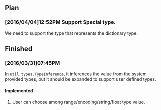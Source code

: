 ## Plan
### [2016/04/04]12:52PM Support Special type.
We need to support the type that represents the dictionary type.

## Finished

### [2016/03/31]07:45PM

In `util.types.TypeInference`, it inferences the value from the system
provided types, but it should be expanded to support user defined types.

#### Implemented
1. User can choose among range/encoding/string/float type value.